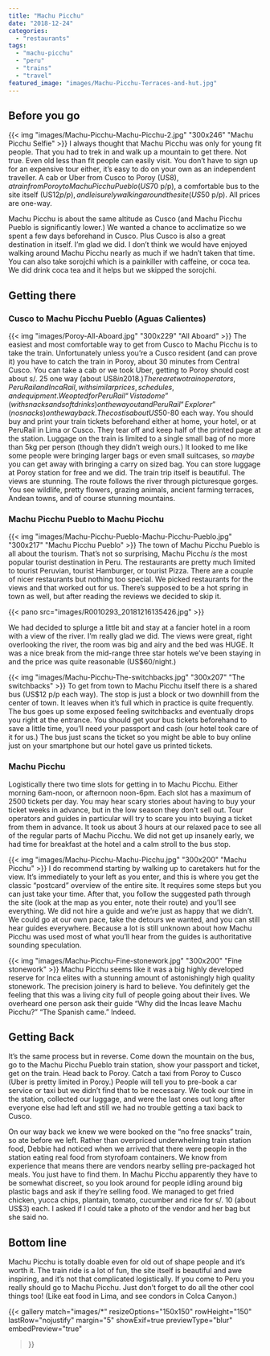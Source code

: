 ```yaml
---
title: "Machu Picchu"
date: "2018-12-24"
categories: 
  - "restaurants"
tags: 
  - "machu-picchu"
  - "peru"
  - "trains"
  - "travel"
featured_image: "images/Machu-Picchu-Terraces-and-hut.jpg"
---
```


## Before you go

{{< img "images/Machu-Picchu-Machu-Picchu-2.jpg" "300x246" "Machu Picchu Selfie" >}}
I always thought that Machu Picchu was only for young fit people. That
you had to trek in and walk up a mountain to get there. Not true. Even
old less than fit people can easily visit. You don’t have to sign up
for an expensive tour either, it’s easy to do on your own as an
independent traveller. A cab or Uber from Cusco to Poroy (US$8), a
train from Poroy to Machu Picchu Pueblo (US$70 p/p), a comfortable bus
to the site itself (US$12 p/p), and leisurely walking around the site
(US$50 p/p). All prices are one-way.

Machu Picchu is about the same altitude as Cusco (and Machu Picchu
Pueblo is significantly lower.) We wanted a chance to acclimatize so
we spent a few days beforehand in Cusco. Plus Cusco is also a great
destination in itself. I’m glad we did. I don’t think we would have
enjoyed walking around Machu Picchu nearly as much if we hadn’t taken
that time. You can also take sorojchi which is a painkiller with
caffeine, or coca tea. We did drink coca tea and it helps but we
skipped the sorojchi.

## Getting there

### Cusco to Machu Picchu Pueblo (Aguas Calientes)

{{< img "images/Poroy-All-Aboard.jpg" "300x229" "All Aboard" >}}
The easiest and most comfortable way to get from Cusco to Machu Picchu
is to take the train. Unfortunately unless you’re a Cusco resident
(and can prove it) you have to catch the train in Poroy, about 30
minutes from Central Cusco. You can take a cab or we took Uber,
getting to Poroy should cost about s/. 25 one way (about US$8 in
2018.) There are two train operators, PeruRail and IncaRail, with
similar prices, schedules, and equipment. We opted for PeruRail
“Vistadome” (with snacks and soft drinks) on the way out and PeruRail
“Explorer” (no snacks) on the way back. The cost is about US$50-80
each way. You should buy and print your train tickets beforehand
either at home, your hotel, or at PeruRail in Lima or Cusco. They tear
off and keep half of the printed page at the station. Luggage on the
train is limited to a single small bag of no more than 5kg per person
(though they didn’t weigh ours.) It looked to me like some people were
bringing larger bags or even small suitcases, so _maybe_ you can get
away with bringing a carry on sized bag. You can store luggage at
Poroy station for free and we did. The train trip itself is
beautiful. The views are stunning. The route follows the river through
picturesque gorges. You see wildlife, pretty flowers, grazing animals,
ancient farming terraces, Andean towns, and of course stunning
mountains.

### Machu Picchu Pueblo to Machu Picchu

{{< img "images/Machu-Picchu-Pueblo-Machu-Picchu-Pueblo.jpg" "300x217" "Machu Picchu Pueblo" >}}
The town of Machu Picchu Pueblo is all about the tourism. That’s not
so surprising, Machu Picchu _is_ the most popular tourist destination
in Peru. The restaurants are pretty much limited to tourist Peruvian,
tourist Hamburger, or tourist Pizza. There are a couple of nicer
restaurants but nothing too special. We picked restaurants for the
views and that worked out for us. There’s supposed to be a hot spring
in town as well, but after reading the reviews we decided to skip it.

{{< pano src="images/R0010293_20181216135426.jpg" >}}

We had decided to splurge a little bit and stay at a fancier hotel in
a room with a view of the river. I’m really glad we did. The views
were great, right overlooking the river, the room was big and airy and
the bed was HUGE. It was a nice break from the mid-range three star
hotels we’ve been staying in and the price was quite reasonable
(US$60/night.)

{{< img "images/Machu-Picchu-The-switchbacks.jpg" "300x207" "The switchbacks" >}}
To get from town to Machu Picchu itself there is a shared bus (US$12
p/p each way). The stop is just a block or two downhill from the
center of town. It leaves when it’s full which in practice is quite
frequently. The bus goes up some exposed feeling switchbacks and
eventually drops you right at the entrance. You should get your bus
tickets beforehand to save a little time, you’ll need your passport
and cash (our hotel took care of it for us.) The bus just scans the
ticket so you might be able to buy online just on your smartphone but
our hotel gave us printed tickets.

### Machu Picchu

Logistically there two time slots for getting in to Machu
Picchu. Either morning 6am-noon, or afternoon noon-6pm. Each slot has
a maximum of 2500 tickets per day. You may hear scary stories about
having to buy your ticket weeks in advance, but in the low season they
don't sell out. Tour operators and guides in particular will try to
scare you into buying a ticket from them in advance. It took us about
3 hours at our relaxed pace to see all of the regular parts of Machu
Picchu. We did not get up insanely early, we had time for breakfast at
the hotel and a calm stroll to the bus stop.

{{< img "images/Machu-Picchu-Machu-Picchu.jpg" "300x200" "Machu Picchu" >}}
I do recommend starting by walking up to caretakers hut for the
view. It’s immediately to your left as you enter, and this is where
you get the classic “postcard” overview of the entire site. It
requires some steps but you can just take your time. After that, you
follow the suggested path through the site (look at the map as you
enter, note their route) and you’ll see everything. We did not hire a
guide and we’re just as happy that we didn’t. We could go at our own
pace, take the detours we wanted, and you can still hear guides
everywhere. Because a lot is still unknown about how Machu Picchu was
used most of what you’ll hear from the guides is authoritative
sounding speculation.

{{< img "images/Machu-Picchu-Fine-stonework.jpg" "300x200" "Fine stonework" >}}
Machu Picchu seems like it was a big highly developed reserve for Inca
elites with a stunning amount of astonishingly high quality
stonework. The precision joinery is hard to believe. You definitely
get the feeling that this was a living city full of people going about
their lives. We overheard one person ask their guide “Why did the
Incas leave Machu Picchu?” “The Spanish came.” Indeed.

## Getting Back

It’s the same process but in reverse. Come down the mountain on the
bus, go to the Machu Picchu Pueblo train station, show your passport
and ticket, get on the train. Head back to Poroy. Catch a taxi from
Poroy to Cusco (Uber is pretty limited in Poroy.) People will tell you
to pre-book a car service or taxi but we didn’t find that to be
necessary. We took our time in the station, collected our luggage, and
were the last ones out long after everyone else had left and still we
had no trouble getting a taxi back to Cusco.

On our way back we knew we were booked on the “no free snacks” train,
so ate before we left. Rather than overpriced underwhelming train
station food, Debbie had noticed when we arrived that there were
people in the station eating real food from styrofoam containers. We
know from experience that means there are vendors nearby selling
pre-packaged hot meals. You just have to find them. In Machu Picchu
apparently they have to be somewhat discreet, so you look around for
people idling around big plastic bags and ask if they’re selling
food. We managed to get fried chicken, yucca chips, plantain, tomato,
cucumber and rice for s/. 10 (about US$3) each. I asked if I could
take a photo of the vendor and her bag but she said no.

## Bottom line

Machu Picchu is totally doable even for old out of shape people and
it’s worth it. The train ride is a lot of fun, the site itself is
beautiful and awe inspiring, and it’s not that complicated
logistically. If you come to Peru you really should go to Machu
Picchu. Just don’t forget to do all the other cool things too! (Like
eat food in Lima, and see condors in Colca Canyon.)

{{< gallery
       match="images/*"
       resizeOptions="150x150"
       rowHeight="150"
       lastRow="nojustify"
       margin="5"
       showExif=true
       previewType="blur"
       embedPreview="true"
>}}
